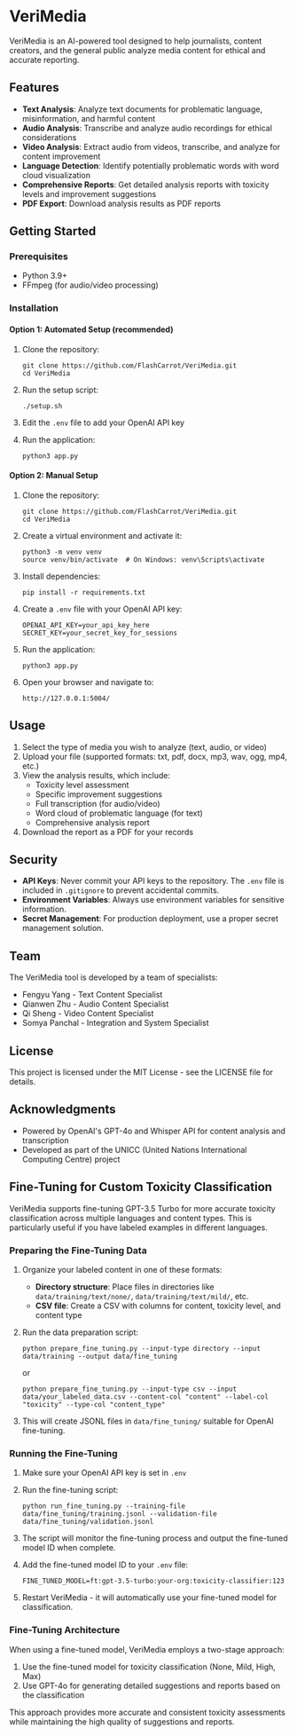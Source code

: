 # VeriMedia

VeriMedia is an AI-powered tool designed to help journalists, content creators, and the general public analyze media content for ethical and accurate reporting.

## Features

- **Text Analysis**: Analyze text documents for problematic language, misinformation, and harmful content
- **Audio Analysis**: Transcribe and analyze audio recordings for ethical considerations
- **Video Analysis**: Extract audio from videos, transcribe, and analyze for content improvement
- **Language Detection**: Identify potentially problematic words with word cloud visualization
- **Comprehensive Reports**: Get detailed analysis reports with toxicity levels and improvement suggestions
- **PDF Export**: Download analysis results as PDF reports

## Getting Started

### Prerequisites

- Python 3.9+
- FFmpeg (for audio/video processing)

### Installation

#### Option 1: Automated Setup (recommended)

1. Clone the repository:
   ```
   git clone https://github.com/FlashCarrot/VeriMedia.git
   cd VeriMedia
   ```

2. Run the setup script:
   ```
   ./setup.sh
   ```

3. Edit the `.env` file to add your OpenAI API key

4. Run the application:
   ```
   python3 app.py
   ```

#### Option 2: Manual Setup

1. Clone the repository:
   ```
   git clone https://github.com/FlashCarrot/VeriMedia.git
   cd VeriMedia
   ```

2. Create a virtual environment and activate it:
   ```
   python3 -m venv venv
   source venv/bin/activate  # On Windows: venv\Scripts\activate
   ```

3. Install dependencies:
   ```
   pip install -r requirements.txt
   ```

4. Create a `.env` file with your OpenAI API key:
   ```
   OPENAI_API_KEY=your_api_key_here
   SECRET_KEY=your_secret_key_for_sessions
   ```

5. Run the application:
   ```
   python3 app.py
   ```

6. Open your browser and navigate to:
   ```
   http://127.0.0.1:5004/
   ```

## Usage

1. Select the type of media you wish to analyze (text, audio, or video)
2. Upload your file (supported formats: txt, pdf, docx, mp3, wav, ogg, mp4, etc.)
3. View the analysis results, which include:
   - Toxicity level assessment
   - Specific improvement suggestions
   - Full transcription (for audio/video)
   - Word cloud of problematic language (for text)
   - Comprehensive analysis report
4. Download the report as a PDF for your records

## Security

- **API Keys**: Never commit your API keys to the repository. The `.env` file is included in `.gitignore` to prevent accidental commits.
- **Environment Variables**: Always use environment variables for sensitive information.
- **Secret Management**: For production deployment, use a proper secret management solution.

## Team

The VeriMedia tool is developed by a team of specialists:
- Fengyu Yang - Text Content Specialist
- Qianwen Zhu - Audio Content Specialist
- Qi Sheng - Video Content Specialist
- Somya Panchal - Integration and System Specialist

## License

This project is licensed under the MIT License - see the LICENSE file for details.

## Acknowledgments

- Powered by OpenAI's GPT-4o and Whisper API for content analysis and transcription
- Developed as part of the UNICC (United Nations International Computing Centre) project

## Fine-Tuning for Custom Toxicity Classification

VeriMedia supports fine-tuning GPT-3.5 Turbo for more accurate toxicity classification across multiple languages and content types. This is particularly useful if you have labeled examples in different languages.

### Preparing the Fine-Tuning Data

1. Organize your labeled content in one of these formats:
   - **Directory structure**: Place files in directories like `data/training/text/none/`, `data/training/text/mild/`, etc.
   - **CSV file**: Create a CSV with columns for content, toxicity level, and content type

2. Run the data preparation script:
   ```
   python prepare_fine_tuning.py --input-type directory --input data/training --output data/fine_tuning
   ```
   or
   ```
   python prepare_fine_tuning.py --input-type csv --input data/your_labeled_data.csv --content-col "content" --label-col "toxicity" --type-col "content_type"
   ```

3. This will create JSONL files in `data/fine_tuning/` suitable for OpenAI fine-tuning.

### Running the Fine-Tuning

1. Make sure your OpenAI API key is set in `.env`

2. Run the fine-tuning script:
   ```
   python run_fine_tuning.py --training-file data/fine_tuning/training.jsonl --validation-file data/fine_tuning/validation.jsonl
   ```

3. The script will monitor the fine-tuning process and output the fine-tuned model ID when complete.

4. Add the fine-tuned model ID to your `.env` file:
   ```
   FINE_TUNED_MODEL=ft:gpt-3.5-turbo:your-org:toxicity-classifier:123
   ```

5. Restart VeriMedia - it will automatically use your fine-tuned model for classification.

### Fine-Tuning Architecture

When using a fine-tuned model, VeriMedia employs a two-stage approach:
1. Use the fine-tuned model for toxicity classification (None, Mild, High, Max)
2. Use GPT-4o for generating detailed suggestions and reports based on the classification

This approach provides more accurate and consistent toxicity assessments while maintaining the high quality of suggestions and reports. 